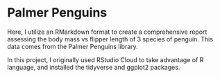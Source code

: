 # Palmer Penguins

Here, I utilize an RMarkdown format to create a comprehensive report assessing the body mass vs flipper length of 3 species of penguin.
This data comes from the Palmer Penguins library.

In this project, I originally used RStudio Cloud to take advantage of R language, and installed the tidyverse and ggplot2 packages.
